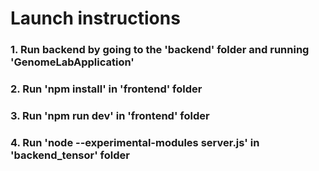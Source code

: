 <h1>Launch instructions</h1>

<h3>1. Run backend by going to the 'backend' folder and running 'GenomeLabApplication'</h3>
<h3>2. Run 'npm install' in 'frontend' folder</h3>
<h3>3. Run 'npm run dev' in 'frontend' folder</h3>
<h3>4. Run 'node --experimental-modules server.js' in 'backend_tensor' folder</h3>

